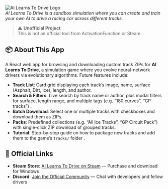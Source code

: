 ![AI Learns To Drive Logo](https://cdn.akamai.steamstatic.com/steam/apps/3312030/header.jpg)  
*AI Learns To Drive is a sandbox simulation where you can create and train your own AI to drive a racing car across different tracks.*

> ⚠️ **Unofficial Project**  
> This is not an official tool from ActivationFunction or Steam.

## 📦 About This App

A React web app for browsing and downloading custom track ZIPs for **AI Learns To Drive**, a simulation game where you evolve neural-network drivers via evolutionary algorithms. Future features include:

- **Track List**: Card grid displaying each track’s image, name, surface (Asphalt, Dirt, Ice), length, and author.  
- **Search & Filters**: Live search by track name or author, plus modal filters for surface, length range, and multiple tags (e.g. “180 curves”, “GP tracks”) .  
- **Batch Download**: Select one or multiple tracks with checkboxes and download them as ZIPs.  
- **Packs**: Predefined collections (e.g. “All Ice Tracks”, “GP Circuit Pack”) with single-click ZIP download of grouped tracks.  
- **Tutorial**: Step-by-step guide on how to package new tracks and add them to the game’s `tracks/` folder .

## 🔗 Official Links

- **Steam Store**: [AI Learns To Drive on Steam](https://store.steampowered.com/app/3312030/AI_Learns_To_Drive/) — Purchase and download for Windows
- **Discord**: [Join the Official Community](https://discord.gg/6EuZgx2cg6) — Chat with developers and fellow drivers
